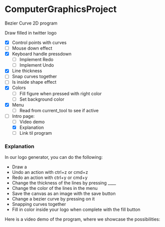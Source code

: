 # ComputerGraphicsProject
Bezier Curve 2D program

Draw filled in twitter logo

- [x] Control points with curves
- [ ] Mouse down effect
- [x] Keyboard handle pressdown
    - [ ] Implement Redo
    - [ ] Implement Undo
- [x] Line thickness
- [ ] Snap curves together
- [ ] Is inside shape effect
- [x] Colors
    - [ ] Fill figure when pressed with right color
    - [ ] Set background color
- [x] Menu
    - [ ] Read from current_tool to see if active
- [ ] Intro page: 
    - [ ] Video demo
    - [x] Explanation
    - [ ] Link til program

### Explanation

In our logo generator, you can do the following:
- Draw a 
- Undo an action with ctrl+z or cmd+z
- Redo an action with ctrl+y or cmd+y
- Change the thickness of the lines by pressing ____
- Change the color of the lines in the menu
- Save the canvas as an image with the save button
- Change a bezier curve by pressing on it
- Snapping curves together
- Fill in color inside your logo when complete with the fill button

Here is a video demo of the program, where we showcase the possibilities:
